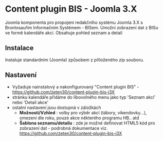 Content plugin BIS - Joomla 3.X
===============================

Joomla komponenta pro propojení redakčního systému Joomla 3.X s Brontosauřím Informačním Systémem - BISem. Umožní zobrazení dat z BISu ve formě kalendáře akcí. Obsahuje pohled seznam a detail


Instalace
---------
Instaluje standardním (Joomla) způsobem z přiloženého zip souboru.


Nastavení
---------
- Vyžaduje nainstalový a nakonfigurovaný "Content plugin BIS" - https://github.com/zeten30/content-plugin-bis-j3X
- stránku kalendáře přidáme do libovolného menu jako typ 'Seznam akcí' nebo 'Detail akce'
- ostatní nastavení jsou dostupná v záložkách
  - **Možnosti/Vzhled** : volby pro výběr akcí (tábory, víkendovky...), omezení dle roku, pouze akce některého programu HB.. atd
  - **Šablona seznamu/detailu** : zde je možné definovat HTML5 kód pro zobrazení dat - podrobná dokumentace viz. https://github.com/zeten30/content-plugin-bis-j3X
